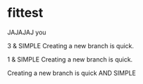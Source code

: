 # fittest
JAJAJAJ
you



3 & SIMPLE Creating a new branch is quick.

1 & SIMPLE Creating a new branch is quick.


Creating a new branch is quick AND SIMPLE

